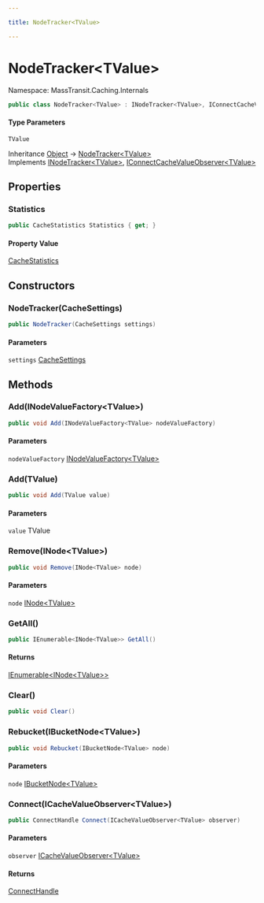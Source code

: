 ```yaml
---

title: NodeTracker<TValue>

---
```


# NodeTracker\<TValue\>

Namespace: MassTransit.Caching.Internals

```csharp
public class NodeTracker<TValue> : INodeTracker<TValue>, IConnectCacheValueObserver<TValue>
```

#### Type Parameters

`TValue`<br/>

Inheritance [Object](https://learn.microsoft.com/en-us/dotnet/api/system.object) → [NodeTracker\<TValue\>](../masstransit-caching-internals/nodetracker-1)<br/>
Implements [INodeTracker\<TValue\>](../masstransit-caching-internals/inodetracker-1), [IConnectCacheValueObserver\<TValue\>](../masstransit-caching/iconnectcachevalueobserver-1)

## Properties

### **Statistics**

```csharp
public CacheStatistics Statistics { get; }
```

#### Property Value

[CacheStatistics](../masstransit-caching-internals/cachestatistics)<br/>

## Constructors

### **NodeTracker(CacheSettings)**

```csharp
public NodeTracker(CacheSettings settings)
```

#### Parameters

`settings` [CacheSettings](../masstransit-caching/cachesettings)<br/>

## Methods

### **Add(INodeValueFactory\<TValue\>)**

```csharp
public void Add(INodeValueFactory<TValue> nodeValueFactory)
```

#### Parameters

`nodeValueFactory` [INodeValueFactory\<TValue\>](../masstransit-caching-internals/inodevaluefactory-1)<br/>

### **Add(TValue)**

```csharp
public void Add(TValue value)
```

#### Parameters

`value` TValue<br/>

### **Remove(INode\<TValue\>)**

```csharp
public void Remove(INode<TValue> node)
```

#### Parameters

`node` [INode\<TValue\>](../masstransit-caching/inode-1)<br/>

### **GetAll()**

```csharp
public IEnumerable<INode<TValue>> GetAll()
```

#### Returns

[IEnumerable\<INode\<TValue\>\>](https://learn.microsoft.com/en-us/dotnet/api/system.collections.generic.ienumerable-1)<br/>

### **Clear()**

```csharp
public void Clear()
```

### **Rebucket(IBucketNode\<TValue\>)**

```csharp
public void Rebucket(IBucketNode<TValue> node)
```

#### Parameters

`node` [IBucketNode\<TValue\>](../masstransit-caching-internals/ibucketnode-1)<br/>

### **Connect(ICacheValueObserver\<TValue\>)**

```csharp
public ConnectHandle Connect(ICacheValueObserver<TValue> observer)
```

#### Parameters

`observer` [ICacheValueObserver\<TValue\>](../masstransit-caching/icachevalueobserver-1)<br/>

#### Returns

[ConnectHandle](../../masstransit-abstractions/masstransit/connecthandle)<br/>

